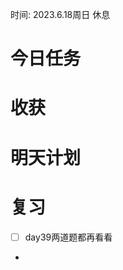时间: 2023.6.18周日 休息
<a name="sPFyY"></a>
# 今日任务
<a name="CXkSh"></a>
# 收获
<a name="KOISD"></a>
# 明天计划


<a name="XBsr0"></a>
# 复习

- [ ] day39两道题都再看看


-
